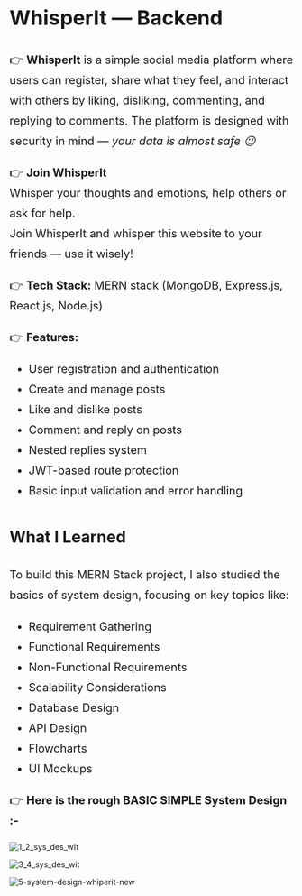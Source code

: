 <div style="font-size: 20px; line-height: 1.8;">
  <h1 style="font-size: 36px;">WhisperIt — Backend</h1>

  <p>👉 <strong>WhisperIt</strong> is a simple social media platform where users can register, share what they feel, and interact with others by liking, disliking, commenting, and replying to comments. The platform is designed with security in mind — <em>your data is almost safe 😉</em></p>

  <p>👉 <strong>Join WhisperIt</strong><br />
  Whisper your thoughts and emotions, help others or ask for help.<br />
  Join WhisperIt and whisper this website to your friends — use it wisely!</p>

  <p>👉 <strong>Tech Stack:</strong> MERN stack (MongoDB, Express.js, React.js, Node.js)</p>

  <p>👉 <strong>Features:</strong></p>
  <ul>
    <li>User registration and authentication</li>
    <li>Create and manage posts</li>
    <li>Like and dislike posts</li>
    <li>Comment and reply on posts</li>
    <li>Nested replies system</li>
    <li>JWT-based route protection</li>
    <li>Basic input validation and error handling</li>
  </ul>

  <h2 style="font-size: 28px;"> What I Learned</h2>
  <p>To build this MERN Stack project, I also studied the basics of system design, focusing on key topics like:</p>
  <ul>
    <li>Requirement Gathering</li>
    <li>Functional Requirements</li>
    <li>Non-Functional Requirements</li>
    <li>Scalability Considerations</li>
    <li>Database Design</li>
    <li>API Design</li>
    <li>Flowcharts</li>
    <li>UI Mockups</li>
  </ul>

  <p>👉 <strong>Here is the rough BASIC SIMPLE System Design :-</strong></p>
</div>


![1_2_sys_des_wIt](https://github.com/user-attachments/assets/0c0a75d1-a76d-46d7-92bd-45c1fce8eca7)


![3_4_sys_des_wit](https://github.com/user-attachments/assets/56f21b02-188f-41a5-8ba1-71b439853853)


![5-system-design-whiperit-new](https://github.com/user-attachments/assets/504b55ed-2f31-4e81-95d7-1ab9625bb213)





